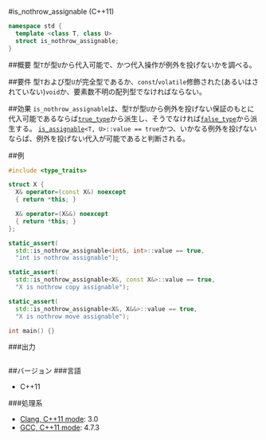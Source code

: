 #is_nothrow_assignable (C++11)
```cpp
namespace std {
  template <class T, class U>
  struct is_nothrow_assignable;
}
```

##概要
型`T`が型`U`から代入可能で、かつ代入操作が例外を投げないかを調べる。


##要件
型`T`および型`U`が完全型であるか、`const`/`volatile`修飾された(あるいはされていない)`void`か、要素数不明の配列型でなければならない。


##効果
`is_nothrow_assignable`は、型`T`が型`U`から例外を投げない保証のもとに代入可能であるならば[`true_type`](./integral_constant-true_type-false_type.md)から派生し、そうでなければ[`false_type`](./integral_constant-true_type-false_type.md)から派生する。 
[`is_assignable`](./is_assignable.md)`<T, U>::value == true`かつ、いかなる例外を投げないならば、例外を投げない代入が可能であると判断される。


##例
```cpp
#include <type_traits>

struct X {
  X& operator=(const X&) noexcept
  { return *this; }

  X& operator=(X&&) noexcept
  { return *this; }
};

static_assert(
  std::is_nothrow_assignable<int&, int>::value == true,
  "int is nothrow assignable");

static_assert(
  std::is_nothrow_assignable<X&, const X&>::value == true,
  "X is nothrow copy assignable");

static_assert(
  std::is_nothrow_assignable<X&, X&&>::value == true,
  "X is nothrow move assignable");

int main() {}
```

###出力
```
```

##バージョン
###言語
- C++11

###処理系
- [Clang, C++11 mode](/implementation#clang.md): 3.0
- [GCC, C++11 mode](/implementation#gcc.md): 4.7.3

